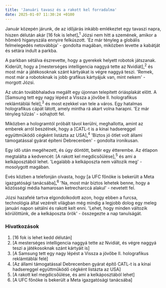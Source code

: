 ```yaml
---
title: 'Januári tavasz és a rakott kel forradalma'
date: 2025-01-07 11:30:24 +0100
---
```


Január közepén járunk, de az időjárás inkább emlékeztet egy tavaszi napra, hiszen délután akár [16 fok is lehet]<a href='https://telex.hu/belfold/2025/01/07/idojaras-16-fok-januar'>.</a><sup>1</sup> Józsi nem hitt a szemének, amikor a hőmérő higanyszála ennyire felkúszott. 'Ez már tényleg a globális felmelegedés netovábbja' - gondolta magában, miközben levette a kabátját és sétára indult a parkba.

A parkban sétálva észrevette, hogy a gyerekek helyett robotok játszanak. Kiderült, hogy a [mesterséges intelligencia naggyá tette az Nvidiát]<a href='https://telex.hu/techtud/2025/01/07/nvidia-amd-videokartya-processzor-videojatek-ces2025'>,</a><sup>2</sup> és most már a játékosoknak szánt kártyákat is végre naggyá teszi. 'Remek, most már a robotoknak is jobb grafikus kártyájuk van, mint nekem' - morgott Józsi.

Az utcán továbbhaladva megállt egy újonnan telepített óriásplakát előtt. A [Samsung tett egy nagy lépést a Vissza a jövőbe II. holografikus reklámtáblái felé]<a href='https://telex.hu/techtud/2025/01/07/samsung-hologram-kijelzo-holodisplay-ces2025'>,</a><sup>3</sup> és most ezekkel van tele a város. Egy hatalmas holografikus cápát látott, amely mintha rá akart volna harapni. 'Ez már tényleg túlzás' - sóhajtott fel.

Miközben a hologramtól próbált távol kerülni, meghallotta, amint az emberek arról beszélnek, hogy a [CATL-t is a kínai hadsereggel együttműködő cégként listázta az USA]<a href='https://telex.hu/gazdasag/2025/01/07/egyesult-allamok-kina-catl-tencent-hadsereg-tamogatas-lista'>.</a><sup>4</sup> 'Biztos jó ötlet volt állami támogatással gyárat építeni Debrecenben' - gondolta ironikusan.

Egy idő után megéhezett, és úgy döntött, betér egy étterembe. Az étlapon megtalálta a kedvencét: [A rakott kel megdicsőülése]<a href='https://telex.hu/gasztro/2024/04/16/a-rakott-kel-es-ami-a-maradek-kelkaposztabol-lehet'>,</a><sup>5</sup> és ami a kelkáposztából lehet. 'Legalább a kelkáposzta nem változik meg' - mosolygott magában.

Evés közben a telefonján olvasta, hogy [a UFC főnöke is bekerült a Meta igazgatósági tanácsába]<a href='https://telex.hu/techtud/2025/01/07/meta-uj-igazgatok-dana-white-ufc-donald-trump'>.</a><sup>6</sup> 'Na, most már biztos lehetek benne, hogy a közösségi média hamarosan ketrecharccá alakul' - nevetett fel.

Józsi hazafelé tartva elgondolkodott azon, hogy ebben a furcsa, technológia által vezérelt világban még mindig a legjobb dolog egy meleg januári napon sétálni és rakott kelt enni. 'Lehet, hogy minden változik körülöttünk, de a kelkáposzta örök' - összegezte a nap tanulságát.

### Hivatkozások

1. [16 fok is lehet kedd délután]<a href='https://telex.hu/belfold/2025/01/07/idojaras-16-fok-januar'></a>
2. [A mesterséges intelligencia naggyá tette az Nvidiát, és végre naggyá teszi a játékosoknak szánt kártyáit is]<a href='https://telex.hu/techtud/2025/01/07/nvidia-amd-videokartya-processzor-videojatek-ces2025'></a>
3. [A Samsung tett egy nagy lépést a Vissza a jövőbe II. holografikus reklámtáblái felé]<a href='https://telex.hu/techtud/2025/01/07/samsung-hologram-kijelzo-holodisplay-ces2025'></a>
4. [Az állami támogatással Debrecenben gyárat építő CATL-t is a kínai hadsereggel együttműködő cégként listázta az USA]<a href='https://telex.hu/gazdasag/2025/01/07/egyesult-allamok-kina-catl-tencent-hadsereg-tamogatas-lista'></a>
5. [A rakott kel megdicsőülése, és ami a kelkáposztából lehet]<a href='https://telex.hu/gasztro/2024/04/16/a-rakott-kel-es-ami-a-maradek-kelkaposztabol-lehet'></a>
6. [A UFC főnöke is bekerült a Meta igazgatósági tanácsába]<a href='https://telex.hu/techtud/2025/01/07/meta-uj-igazgatok-dana-white-ufc-donald-trump'></a>